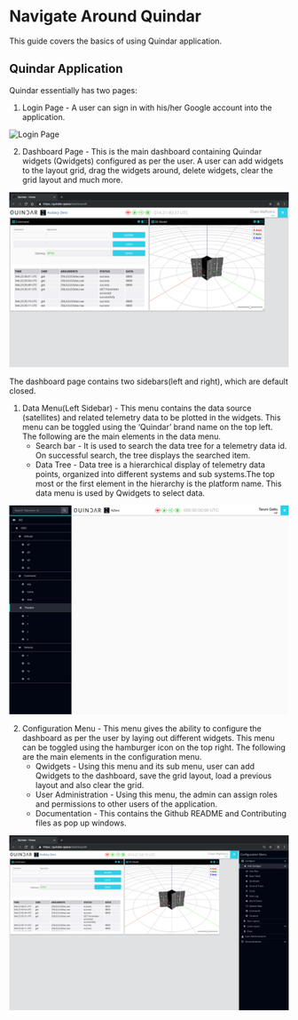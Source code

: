 # Navigate Around Quindar

This guide covers the basics of using Quindar application.

## Quindar Application
Quindar essentially has two pages:
1. Login Page - A user can sign in with his/her Google account into the application.

![Login Page](screenshots/LoginPage.png "Login Page")

2. Dashboard Page - This is the main dashboard containing Quindar widgets (Qwidgets) configured as per the user. A user can add widgets to the layout grid, drag the widgets around, delete widgets, clear the grid layout and much more. 

![Dashboard](screenshots/Dashboard.png "Dashboard")

The dashboard page contains two sidebars(left and right), which are default closed.
1. Data Menu(Left Sidebar) - This menu contains the data source (satellites) and related telemetry data to be plotted in the widgets. This menu can be toggled using the ‘Quindar’ brand name on the top left. The following are the main elements in the data menu.
    * Search bar - It is used to search the data tree for a telemetry data id. On successful search, the tree displays the searched item.
    * Data Tree - Data tree is a hierarchical display of telemetry data points, organized into different systems and sub systems.The top most or the first element in the hierarchy is the platform name. This data menu is used by Qwidgets to select data.

![Data Menu](screenshots/DataMenu.png "Data Menu")

2. Configuration Menu - This menu gives the ability to configure the dashboard as per the user by laying out different widgets. This menu can be toggled using the hamburger icon on the top right. The following are the main elements in the configuration menu.
    * Qwidgets - Using this menu and its sub menu, user can add Qwidgets to the dashboard, save the grid layout, load a previous layout and also clear the grid.
    * User Administration - Using this menu, the admin can assign roles and permissions to other users of the application.
    * Documentation - This contains the Github README and Contributing files as pop up windows.

![Configuration Menu](screenshots/ConfigMenu.png "Configuration Menu")
